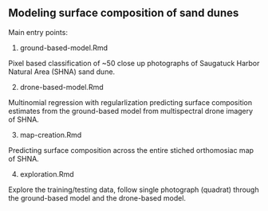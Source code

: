 ## Modeling surface composition of sand dunes

Main entry points:

1. ground-based-model.Rmd

Pixel based classification of ~50 close up photographs of Saugatuck Harbor Natural Area (SHNA) sand dune.

2. drone-based-model.Rmd

Multinomial regression with regularlization predicting surface composition estimates from the ground-based model from multispectral drone imagery of SHNA.

3. map-creation.Rmd

Predicting surface composition across the entire stiched orthomosiac map of SHNA.

4. exploration.Rmd

Explore the training/testing data, follow single photograph (quadrat) through the ground-based model and the drone-based model.

